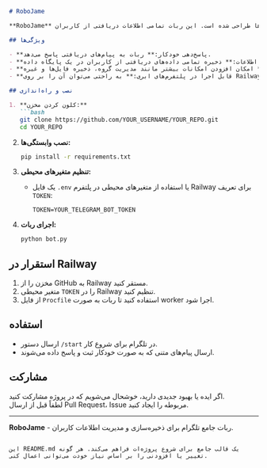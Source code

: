 ```markdown
# RoboJame

**RoboJame** یک ربات جامع تلگرام است که برای پاسخ‌دهی در چت‌های خصوصی، گروه‌ها و کانال‌ها طراحی شده است. این ربات تمامی اطلاعات دریافتی از کاربران (مانند پیام‌ها، یوزرنیم، ID و زمان ارسال) را به صورت دقیق در یک پایگاه داده ذخیره می‌کند تا در آینده بتوان از آن‌ها استفاده کرد.

## ویژگی‌ها

- **پاسخ‌دهی خودکار:** ربات به پیام‌های دریافتی پاسخ می‌دهد.
- **ثبت اطلاعات:** ذخیره تمامی داده‌های دریافتی از کاربران در یک پایگاه داده SQLite.
- **قابلیت گسترش:** امکان افزودن امکانات بیشتر مانند مدیریت گروه، ذخیره فایل‌ها و غیره.
- **قابل اجرا در پلتفرم‌های ابری:** به راحتی می‌توان آن را بر روی Railway مستقر کرد.

## نصب و راه‌اندازی

1. **کلون کردن مخزن:**
   ```bash
   git clone https://github.com/YOUR_USERNAME/YOUR_REPO.git
   cd YOUR_REPO
   ```

2. **نصب وابستگی‌ها:**
   ```bash
   pip install -r requirements.txt
   ```

3. **تنظیم متغیرهای محیطی:**
   - یک فایل `.env` یا استفاده از متغیرهای محیطی در پلتفرم Railway برای تعریف `TOKEN`:
     ```
     TOKEN=YOUR_TELEGRAM_BOT_TOKEN
     ```

4. **اجرای ربات:**
   ```bash
   python bot.py
   ```

## استقرار در Railway

1. مخزن را از GitHub به Railway مستقر کنید.
2. متغیر محیطی `TOKEN` را در Railway تنظیم کنید.
3. از فایل `Procfile` استفاده کنید تا ربات به صورت worker اجرا شود.

## استفاده

- ارسال دستور `/start` در تلگرام برای شروع کار.
- ارسال پیام‌های متنی که به صورت خودکار ثبت و پاسخ داده می‌شوند.

## مشارکت

اگر ایده یا بهبود جدیدی دارید، خوشحال می‌شویم که در پروژه مشارکت کنید.  
لطفاً قبل از ارسال Pull Request، Issue مربوطه را ایجاد کنید.

---

**RoboJame** - ربات جامع تلگرام برای ذخیره‌سازی و مدیریت اطلاعات کاربران.
```

این README.md یک قالب جامع برای شروع پروژه‌ات فراهم می‌کند. هر گونه تغییر یا افزودنی را بر اساس نیاز خودت می‌توانی اعمال کنی.
